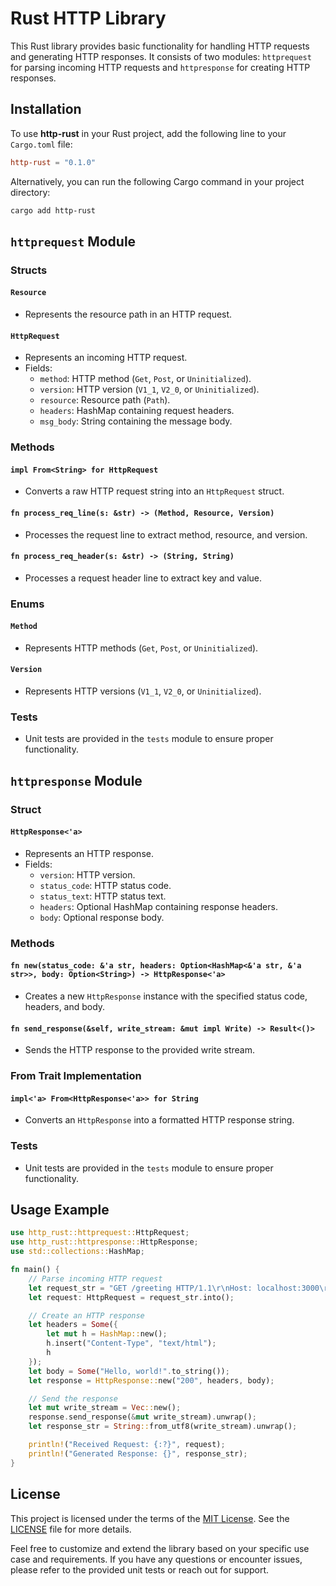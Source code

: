 # Rust HTTP Library

This Rust library provides basic functionality for handling HTTP requests and generating HTTP responses. It consists of two modules: `httprequest` for parsing incoming HTTP requests and `httpresponse` for creating HTTP responses.

## Installation

To use **http-rust** in your Rust project, add the following line to your `Cargo.toml` file:

```toml
http-rust = "0.1.0"
```

Alternatively, you can run the following Cargo command in your project directory:

```bash
cargo add http-rust
```

## `httprequest` Module

### Structs
#### `Resource`

- Represents the resource path in an HTTP request.

#### `HttpRequest`

- Represents an incoming HTTP request.
- Fields:
  - `method`: HTTP method (`Get`, `Post`, or `Uninitialized`).
  - `version`: HTTP version (`V1_1`, `V2_0`, or `Uninitialized`).
  - `resource`: Resource path (`Path`).
  - `headers`: HashMap containing request headers.
  - `msg_body`: String containing the message body.

### Methods
#### `impl From<String> for HttpRequest`

- Converts a raw HTTP request string into an `HttpRequest` struct.

#### `fn process_req_line(s: &str) -> (Method, Resource, Version)`

- Processes the request line to extract method, resource, and version.

#### `fn process_req_header(s: &str) -> (String, String)`

- Processes a request header line to extract key and value.

### Enums
#### `Method`

- Represents HTTP methods (`Get`, `Post`, or `Uninitialized`).

#### `Version`

- Represents HTTP versions (`V1_1`, `V2_0`, or `Uninitialized`).

### Tests
- Unit tests are provided in the `tests` module to ensure proper functionality.

## `httpresponse` Module

### Struct
#### `HttpResponse<'a>`

- Represents an HTTP response.
- Fields:
  - `version`: HTTP version.
  - `status_code`: HTTP status code.
  - `status_text`: HTTP status text.
  - `headers`: Optional HashMap containing response headers.
  - `body`: Optional response body.

### Methods
#### `fn new(status_code: &'a str, headers: Option<HashMap<&'a str, &'a str>>, body: Option<String>) -> HttpResponse<'a>`

- Creates a new `HttpResponse` instance with the specified status code, headers, and body.

#### `fn send_response(&self, write_stream: &mut impl Write) -> Result<()>`

- Sends the HTTP response to the provided write stream.

### From Trait Implementation
#### `impl<'a> From<HttpResponse<'a>> for String`

- Converts an `HttpResponse` into a formatted HTTP response string.

### Tests
- Unit tests are provided in the `tests` module to ensure proper functionality.

## Usage Example

```rust
use http_rust::httprequest::HttpRequest;
use http_rust::httpresponse::HttpResponse;
use std::collections::HashMap;

fn main() {
    // Parse incoming HTTP request
    let request_str = "GET /greeting HTTP/1.1\r\nHost: localhost:3000\r\nUser-Agent: curl/7.64.1\r\nAccept: */*\r\n\r\n";
    let request: HttpRequest = request_str.into();

    // Create an HTTP response
    let headers = Some({
        let mut h = HashMap::new();
        h.insert("Content-Type", "text/html");
        h
    });
    let body = Some("Hello, world!".to_string());
    let response = HttpResponse::new("200", headers, body);

    // Send the response
    let mut write_stream = Vec::new();
    response.send_response(&mut write_stream).unwrap();
    let response_str = String::from_utf8(write_stream).unwrap();

    println!("Received Request: {:?}", request);
    println!("Generated Response: {}", response_str);
}
```

## License

This project is licensed under the terms of the [MIT License](https://opensource.org/licenses/MIT). See the [LICENSE](https://github.com/techmornach/http-rust/blob/main/LICENSE) file for more details.

Feel free to customize and extend the library based on your specific use case and requirements. If you have any questions or encounter issues, please refer to the provided unit tests or reach out for support.
